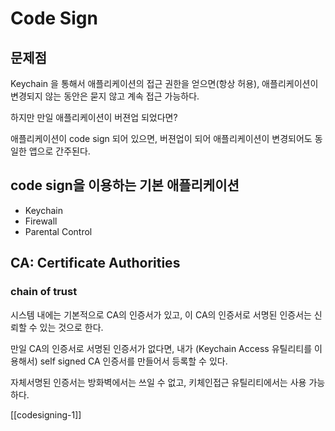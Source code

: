 # Code Sign

## 문제점

Keychain 을 통해서 애플리케이션의 접근 권한을 얻으면(항상 허용), 애플리케이션이 변경되지 않는 동안은 묻지 않고 계속 접근 가능하다.

하지만 만일 애플리케이션이 버젼업 되었다면?

애플리케이션이 code sign 되어 있으면, 버젼업이 되어 애플리케이션이 변경되어도 동일한 앱으로 간주된다.

## code sign을 이용하는 기본 애플리케이션

- Keychain
- Firewall
- Parental Control

## CA: Certificate Authorities

### chain of trust

시스템 내에는 기본적으로 CA의 인증서가 있고, 이 CA의 인증서로 서명된 인증서는 신뢰할 수 있는 것으로 한다.

만일 CA의 인증서로 서명된 인증서가 없다면, 내가 (Keychain Access 유틸리티를 이용해서) self signed CA 인증서를 만들어서 등록할 수 있다.

자체서명된 인증서는 방화벽에서는 쓰일 수 없고, 키체인접근 유틸리티에서는 사용 가능하다.

[[codesigning-1]]

